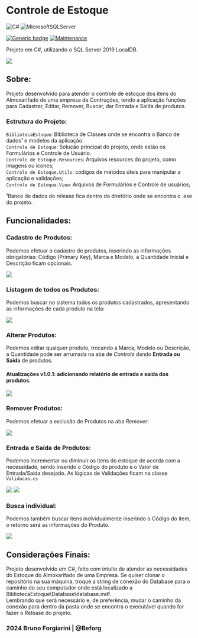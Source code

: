 # Controle de Estoque
![C#](https://img.shields.io/badge/c%23-%23239120.svg?style=for-the-badge&logo=csharp&logoColor=white) ![MicrosoftSQLServer](https://img.shields.io/badge/Microsoft%20SQL%20Server-CC2927?style=for-the-badge&logo=microsoft%20sql%20server&logoColor=white)

[![Generic badge](https://img.shields.io/badge/Versão-1.0.1-<COLOR>.svg)](https://shields.io/) [![Maintenance](https://img.shields.io/badge/Maintained%3F-no-red.svg)](https://GitHub.com/Naereen/StrapDown.js/graphs/commit-activity) 

Projeto em C#, utilizando o SQL Server 2019 LocalDB.

![](https://github.com/Beforg/assets/blob/main/cde-csharp/inicial.png?raw=true)

## Sobre:

Projeto desenvolvido para atender o controle de estoque dos itens do Almoxarifado de uma empresa de Contruções, tendo a aplicação funções para Cadastrar, Editar, Remover, Buscar, dar Entrada e Saída de produtos.

### Estrutura do Projeto:

`BibliotecaEstoque`: Biblioteca de Classes onde se encontra o Banco de dados¹ e modelos da aplicação.<br>
`Controle de Estoque`: Solução principal do projeto, onde estão os Formulários e Controle de Usuário.<br>
`Controle de Estoque.Resources`: Arquivos resources do projeto, como imagens ou icones;<br>
`Controle de Estoque.Utils`: códigos de métodos úteis para manipular a aplicação e validações;<br>
`Controle de Estoque.View`: Arquivos de Formulários e Controle de usuários;<br>

¹Banco de dados do release fica dentro do diretório onde se encontra o .exe do projeto.

## Funcionalidades:

### Cadastro de Produtos:

Podemos efetuar o cadastro de produtos, inserindo as informações obrigatórias: Código (Primary Key), Marca e Modelo, a Quantidade Inicial e Descrição ficam opcionais.

![](https://github.com/Beforg/assets/blob/main/cde-csharp/cadastro.png?raw=true)

### Listagem de todos os Produtos:

Podemos buscar no sistema todos os produtos cadastrados, apresentando as informações de cada produto na tela:

![](https://github.com/Beforg/assets/blob/main/cde-csharp/buscatodos.png)

### Alterar Produtos:

Podemos editar qualquer produto, trocando a Marca, Modelo ou Descrição, a Quantidade pode ser arrumada na aba de *Controle* dando **Entrada ou Saída** de produtos.

#### Atualizações v1.0.1: adicionando relatório de entrada e saída dos produtos.

![](https://github.com/Beforg/assets/blob/main/cde-csharp/editar.png?raw=true)

### Remover Produtos:

Podemos efetuar a exclusão de Produtos na aba *Remover*:

![](https://github.com/Beforg/assets/blob/main/cde-csharp/remover.png)

### Entrada e Saída de Produtos:

Podemos incrementar ou diminuir os itens do estoque de acorda com a necessidade, sendo inserido o Código do produto e o Valor de Entrada/Saída desejado. As lógicas de Validações ficam na classe `Validacao.cs`

![](https://github.com/Beforg/assets/blob/main/cde-csharp/entrada.png)
![](https://github.com/Beforg/assets/blob/main/cde-csharp/saida.png)

### Busca individual:

Podemos também buscar itens individualmente inserindo o Código do item, o retorno será as informações do Produto.

![](https://github.com/Beforg/assets/blob/main/cde-csharp/buscaindividual.png?raw=true)

## Considerações Finais:

Projeto desenvolvido em C#, feito com intuito de atender as necessidades do Estoque do Almoxarifado de uma Empresa. Se quiser clonar o repositório na sua máquina, troque a string de conexão do Database para o caminho do seu computador onde está localizado a BibliotecaEstoque\Database\database.mdf.<br>
Lembrando que será necessário e, de preferência, mudar o caminho da conexão para dentro da pasta onde se encontra o executável quando for fazer o Release do projeto.

### 2024 Bruno Forgiarini | @Beforg
